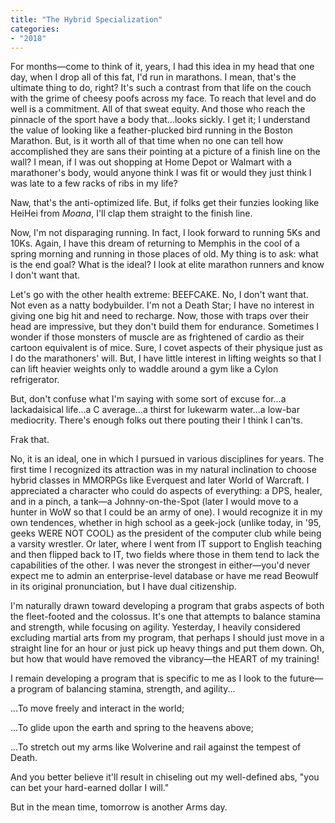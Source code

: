 ```yaml
---
title: "The Hybrid Specialization"
categories:
- "2018"
---
```


For months—come to think of it, years, I had this idea in my head that one day, when I drop all of this fat, I'd run in marathons. I mean, that's the ultimate thing to do, right? It's such a contrast from that life on the couch with the grime of cheesy poofs across my face. To reach that level and do well is a commitment. All of that sweat equity. And those who reach the pinnacle of the sport have a body that...looks sickly. I get it; I understand the value of looking like a feather-plucked bird running in the Boston Marathon. But, is it worth all of that time when no one can tell how accomplished they are sans their pointing at a picture of a finish line on the wall? I mean, if I was out shopping at Home Depot or Walmart with a marathoner's body, would anyone think I was fit or would they just think I was late to a few racks of ribs in my life?

Naw, that's the anti-optimized life. But, if folks get their funzies looking like HeiHei from *Moana*, I'll clap them straight to the finish line.

Now, I'm not disparaging running. In fact, I look forward to running 5Ks and 10Ks. Again, I have this dream of returning to Memphis in the cool of a spring morning and running in those places of old. My thing is to ask: what is the end goal? What is the ideal? I look at elite marathon runners and know I don't want that.

Let's go with the other health extreme: BEEFCAKE. No, I don't want that. Not even as a natty bodybuilder. I'm not a Death Star; I have no interest in giving one big hit and need to recharge. Now, those with traps over their head are impressive, but they don't build them for endurance. Sometimes I wonder if those monsters of muscle are as frightened of cardio as their cartoon equivalent is of mice. Sure, I covet aspects of their physique just as I do the marathoners' will. But, I have little interest in lifting weights so that I can lift heavier weights only to waddle around a gym like a Cylon refrigerator.

But, don't confuse what I'm saying with some sort of excuse for...a lackadaisical life...a C average...a thirst for lukewarm water...a low-bar mediocrity. There's enough folks out there pouting their I think I can'ts.

Frak that.

No, it is an ideal, one in which I pursued in various disciplines for years. The first time I recognized its attraction was in my natural inclination to choose hybrid classes in MMORPGs like Everquest and later World of Warcraft. I appreciated a character who could do aspects of everything: a DPS, healer, and in a pinch, a tank—a Johnny-on-the-Spot (later I would move to a hunter in WoW so that I could be an army of one). I would recognize it in my own tendences, whether in high school as a geek-jock (unlike today, in '95, geeks WERE NOT COOL) as the president of the computer club while being a varsity wrestler. Or later, where I went from IT support to English teaching and then flipped back to IT, two fields where those in them tend to lack the capabilities of the other. I was never the strongest in either—you'd never expect me to admin an enterprise-level database or have me read Beowulf in its original pronunciation, but I have dual citizenship.

I'm naturally drawn toward developing a program that grabs aspects of both the fleet-footed and the colossus. It's one that attempts to balance stamina and strength, while focusing on agility. Yesterday, I heavily considered excluding martial arts from my program, that perhaps I should just move in a straight line for an hour or just pick up heavy things and put them down. Oh, but how that would have removed the vibrancy—the HEART of my training!

I remain developing a program that is specific to me as I look to the future—a program of balancing stamina, strength, and agility...

...To move freely and interact in the world;

...To glide upon the earth and spring to the heavens above;

...To stretch out my arms like Wolverine and rail against the tempest of Death.

And you better believe it'll result in chiseling out my well-defined abs, "you can bet your hard-earned dollar I will."

But in the mean time, tomorrow is another Arms day.
